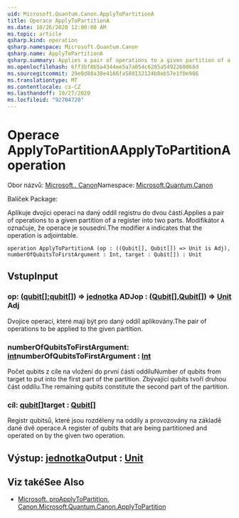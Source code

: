 ```yaml
---
uid: Microsoft.Quantum.Canon.ApplyToPartitionA
title: Operace ApplyToPartitionA
ms.date: 10/26/2020 12:00:00 AM
ms.topic: article
qsharp.kind: operation
qsharp.namespace: Microsoft.Quantum.Canon
qsharp.name: ApplyToPartitionA
qsharp.summary: Applies a pair of operations to a given partition of a register into two parts. The modifier `A` indicates that the operation is adjointable.
ms.openlocfilehash: 6ff3bf8b5a4344ee5a7a054c6285a5492260068d
ms.sourcegitcommit: 29e0d88a30e4166fa580132124b0eb57e1f0e986
ms.translationtype: MT
ms.contentlocale: cs-CZ
ms.lasthandoff: 10/27/2020
ms.locfileid: "92704720"
---
```

# <a name="applytopartitiona-operation"></a><span data-ttu-id="0d9fa-102">Operace ApplyToPartitionA</span><span class="sxs-lookup"><span data-stu-id="0d9fa-102">ApplyToPartitionA operation</span></span>

<span data-ttu-id="0d9fa-103">Obor názvů: [Microsoft.. Canon](xref:Microsoft.Quantum.Canon)</span><span class="sxs-lookup"><span data-stu-id="0d9fa-103">Namespace: [Microsoft.Quantum.Canon](xref:Microsoft.Quantum.Canon)</span></span>

<span data-ttu-id="0d9fa-104">Balíček [](https://nuget.org/packages/)</span><span class="sxs-lookup"><span data-stu-id="0d9fa-104">Package: [](https://nuget.org/packages/)</span></span>


<span data-ttu-id="0d9fa-105">Aplikuje dvojici operací na daný oddíl registru do dvou částí.</span><span class="sxs-lookup"><span data-stu-id="0d9fa-105">Applies a pair of operations to a given partition of a register into two parts.</span></span>
<span data-ttu-id="0d9fa-106">Modifikátor `A` označuje, že operace je sousední.</span><span class="sxs-lookup"><span data-stu-id="0d9fa-106">The modifier `A` indicates that the operation is adjointable.</span></span>

```qsharp
operation ApplyToPartitionA (op : ((Qubit[], Qubit[]) => Unit is Adj), numberOfQubitsToFirstArgument : Int, target : Qubit[]) : Unit
```


## <a name="input"></a><span data-ttu-id="0d9fa-107">Vstup</span><span class="sxs-lookup"><span data-stu-id="0d9fa-107">Input</span></span>

### <a name="op--qubitqubit--unit-adj"></a><span data-ttu-id="0d9fa-108">op: ([qubit](xref:microsoft.quantum.lang-ref.qubit)[];[qubit](xref:microsoft.quantum.lang-ref.qubit)[]) => [jednotka](xref:microsoft.quantum.lang-ref.unit) ADJ</span><span class="sxs-lookup"><span data-stu-id="0d9fa-108">op : ([Qubit](xref:microsoft.quantum.lang-ref.qubit)[],[Qubit](xref:microsoft.quantum.lang-ref.qubit)[]) => [Unit](xref:microsoft.quantum.lang-ref.unit) Adj</span></span>

<span data-ttu-id="0d9fa-109">Dvojice operací, které mají být pro daný oddíl aplikovány.</span><span class="sxs-lookup"><span data-stu-id="0d9fa-109">The pair of operations to be applied to the given partition.</span></span>


### <a name="numberofqubitstofirstargument--int"></a><span data-ttu-id="0d9fa-110">numberOfQubitsToFirstArgument: [int](xref:microsoft.quantum.lang-ref.int)</span><span class="sxs-lookup"><span data-stu-id="0d9fa-110">numberOfQubitsToFirstArgument : [Int](xref:microsoft.quantum.lang-ref.int)</span></span>

<span data-ttu-id="0d9fa-111">Počet qubits z cíle na vložení do první části oddílu</span><span class="sxs-lookup"><span data-stu-id="0d9fa-111">Number of qubits from target to put into the first part of the partition.</span></span>
<span data-ttu-id="0d9fa-112">Zbývající qubits tvoří druhou část oddílu.</span><span class="sxs-lookup"><span data-stu-id="0d9fa-112">The remaining qubits constitute the second part of the partition.</span></span>


### <a name="target--qubit"></a><span data-ttu-id="0d9fa-113">cíl: [qubit](xref:microsoft.quantum.lang-ref.qubit)[]</span><span class="sxs-lookup"><span data-stu-id="0d9fa-113">target : [Qubit](xref:microsoft.quantum.lang-ref.qubit)[]</span></span>

<span data-ttu-id="0d9fa-114">Registr qubitsů, které jsou rozděleny na oddíly a provozovány na základě dané dvě operace.</span><span class="sxs-lookup"><span data-stu-id="0d9fa-114">A register of qubits that are being partitioned and operated on by the given two operation.</span></span>



## <a name="output--unit"></a><span data-ttu-id="0d9fa-115">Výstup: [jednotka](xref:microsoft.quantum.lang-ref.unit)</span><span class="sxs-lookup"><span data-stu-id="0d9fa-115">Output : [Unit](xref:microsoft.quantum.lang-ref.unit)</span></span>



## <a name="see-also"></a><span data-ttu-id="0d9fa-116">Viz také</span><span class="sxs-lookup"><span data-stu-id="0d9fa-116">See Also</span></span>

- [<span data-ttu-id="0d9fa-117">Microsoft. proApplyToPartition. Canon.</span><span class="sxs-lookup"><span data-stu-id="0d9fa-117">Microsoft.Quantum.Canon.ApplyToPartition</span></span>](xref:Microsoft.Quantum.Canon.ApplyToPartition)